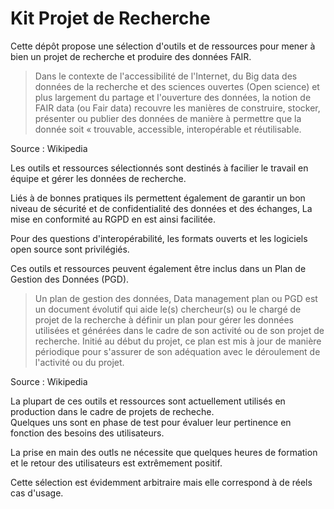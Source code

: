 # Kit Projet de Recherche
Cette dépôt propose une sélection d'outils et de ressources pour mener à bien un projet de recherche et produire des données FAIR. 

>Dans le contexte de l'accessibilité de l'Internet, du Big data des données de la recherche et des sciences ouvertes (Open science) et plus largement du partage et l'ouverture des données, la notion de FAIR data (ou Fair data) recouvre les manières de construire, stocker, présenter ou publier des données de manière à permettre que la donnée soit « trouvable, accessible, interopérable et réutilisable. 
>
Source : Wikipedia

Les outils et ressources sélectionnés sont destinés à facilier le travail en équipe et  gérer les données de recherche.

Liés à de bonnes pratiques ils permettent également  de garantir un bon niveau de sécurité et de confidentialité des données et des échanges, La mise en conformité au RGPD en est ainsi facilitée.

Pour des questions d'interopérabilité, les formats ouverts et les logiciels open source sont privilégiés.

Ces outils et ressources peuvent également être inclus dans un Plan de Gestion des Données (PGD).

>Un plan de gestion des données, Data management plan ou PGD est un document évolutif qui aide le(s) chercheur(s) ou le chargé de projet de la recherche à définir un plan pour gérer les données utilisées et générées dans le cadre de son activité ou de son projet de recherche. Initié au début du projet, ce plan est mis à jour de manière périodique pour s'assurer de son adéquation avec le déroulement de l'activité ou du projet.
>
Source : Wikipedia

La plupart de ces outils et ressources sont actuellement utilisés en production dans le cadre de projets de recheche.  
Quelques uns sont en phase de test pour évaluer leur pertinence en fonction des besoins des utilisateurs.

La prise en main des outls ne nécessite que quelques heures de formation et le retour des utilisateurs est extrêmement positif.

Cette sélection est évidemment arbitraire mais elle correspond à de réels cas d'usage.
